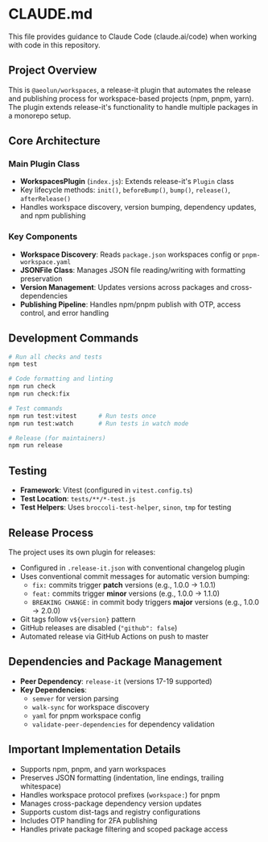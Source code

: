 # CLAUDE.md

This file provides guidance to Claude Code (claude.ai/code) when working with code in this repository.

## Project Overview

This is `@aeolun/workspaces`, a release-it plugin that automates the release and publishing process for workspace-based projects (npm, pnpm, yarn). The plugin extends release-it's functionality to handle multiple packages in a monorepo setup.

## Core Architecture

### Main Plugin Class
- **WorkspacesPlugin** (`index.js`): Extends release-it's `Plugin` class
- Key lifecycle methods: `init()`, `beforeBump()`, `bump()`, `release()`, `afterRelease()`
- Handles workspace discovery, version bumping, dependency updates, and npm publishing

### Key Components
- **Workspace Discovery**: Reads `package.json` workspaces config or `pnpm-workspace.yaml`
- **JSONFile Class**: Manages JSON file reading/writing with formatting preservation
- **Version Management**: Updates versions across packages and cross-dependencies
- **Publishing Pipeline**: Handles npm/pnpm publish with OTP, access control, and error handling

## Development Commands

```bash
# Run all checks and tests
npm test

# Code formatting and linting
npm run check
npm run check:fix

# Test commands
npm run test:vitest      # Run tests once
npm run test:watch       # Run tests in watch mode

# Release (for maintainers)
npm run release
```

## Testing

- **Framework**: Vitest (configured in `vitest.config.ts`)
- **Test Location**: `tests/**/*-test.js`
- **Test Helpers**: Uses `broccoli-test-helper`, `sinon`, `tmp` for testing

## Release Process

The project uses its own plugin for releases:
- Configured in `.release-it.json` with conventional changelog plugin
- Uses conventional commit messages for automatic version bumping:
  - `fix:` commits trigger **patch** versions (e.g., 1.0.0 → 1.0.1)
  - `feat:` commits trigger **minor** versions (e.g., 1.0.0 → 1.1.0)
  - `BREAKING CHANGE:` in commit body triggers **major** versions (e.g., 1.0.0 → 2.0.0)
- Git tags follow `v${version}` pattern
- GitHub releases are disabled (`"github": false`)
- Automated release via GitHub Actions on push to master

## Dependencies and Package Management

- **Peer Dependency**: `release-it` (versions 17-19 supported)
- **Key Dependencies**: 
  - `semver` for version parsing
  - `walk-sync` for workspace discovery
  - `yaml` for pnpm workspace config
  - `validate-peer-dependencies` for dependency validation

## Important Implementation Details

- Supports npm, pnpm, and yarn workspaces
- Preserves JSON formatting (indentation, line endings, trailing whitespace)
- Handles workspace protocol prefixes (`workspace:`) for pnpm
- Manages cross-package dependency version updates
- Supports custom dist-tags and registry configurations
- Includes OTP handling for 2FA publishing
- Handles private package filtering and scoped package access